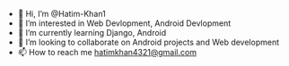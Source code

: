 - 👋 Hi, I’m @Hatim-Khan1
- 👀 I’m interested in Web Devlopment, Android Devlopment
- 🌱 I’m currently learning Django, Android
- 💞️ I’m looking to collaborate on Android projects and Web development
- 📫 How to reach me hatimkhan4321@gmail.com

<!---
Hatim-Khan1/Hatim-Khan1 is a ✨ special ✨ repository because its `README.md` (this file) appears on your GitHub profile.
You can click the Preview link to take a look at your changes.
--->
